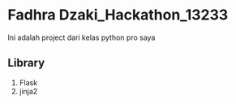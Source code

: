 # Fadhra Dzaki_Hackathon_13233
Ini adalah project dari kelas python pro saya
## Library
1. Flask
2. jinja2
